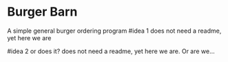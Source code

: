 # Burger Barn
A simple general burger ordering program
#idea 1
does not need a readme, yet here we are

#idea 2
or does it?
does not need a readme, yet here we are. Or are we...